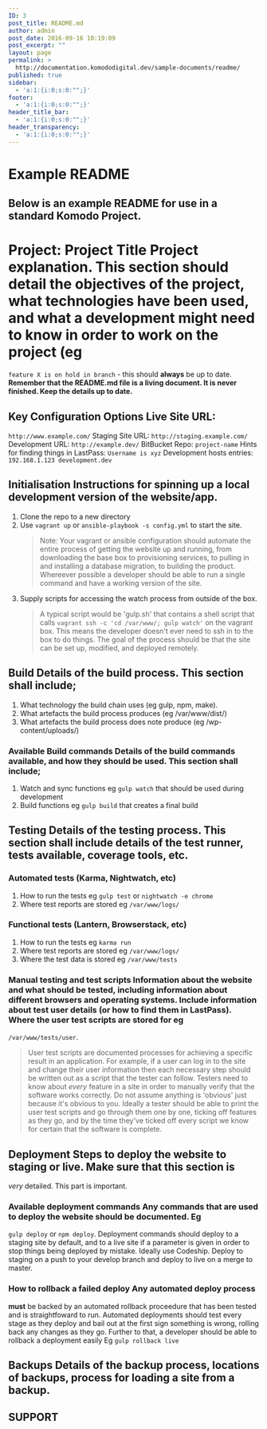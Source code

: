 ```yaml
---
ID: 3
post_title: README.md
author: admin
post_date: 2016-09-16 10:19:09
post_excerpt: ""
layout: page
permalink: >
  http://documentation.komododigital.dev/sample-documents/readme/
published: true
sidebar:
  - 'a:1:{i:0;s:0:"";}'
footer:
  - 'a:1:{i:0;s:0:"";}'
header_title_bar:
  - 'a:1:{i:0;s:0:"";}'
header_transparency:
  - 'a:1:{i:0;s:0:"";}'
---
```

# Example README

## Below is an example README for use in a standard Komodo Project.

# Project: Project Title Project explanation. This section should detail the objectives of the project, what technologies have been used, and what a development might need to know in order to work on the project (eg 

`feature X is on hold in branch` - this should **always** be up to date. **Remember that the README.md file is a living document. It is never finished. Keep the details up to date.** 
## Key Configuration Options Live Site URL: 

`http://www.example.com/` Staging Site URL: `http://staging.example.com/` Development URL: `http://example.dev/` BitBucket Repo: `project-name` Hints for finding things in LastPass: `Username is xyz` Development hosts entries: `192.168.1.123 development.dev` 
## Initialisation Instructions for spinning up a local development version of the website/app. 

1.  Clone the repo to a new directory
2.  Use `vagrant up` or `ansible-playbook -s config.yml` to start the site. 
    > Note: Your vagrant or ansible configuration should automate the entire process of getting the website up and running, from downloading the base box to provisioning services, to pulling in and installing a database migration, to building the product. Whereever possible a developer should be able to run a single command and have a working version of the site.
3.  Supply scripts for accessing the watch process from outside of the box. 
    > A typical script would be 'gulp.sh' that contains a shell script that calls `vagrant ssh -c 'cd /var/www/; gulp watch'` on the vagrant box. This means the developer doesn't ever need to ssh in to the box to do things. The goal of the process should be that the site can be set up, modified, and deployed remotely.

## Build Details of the build process. This section shall include; 

1.  What technology the build chain uses (eg gulp, npm, make).
2.  What artefacts the build process produces (eg /var/www/dist/)
3.  What artefacts the build process does note produce (eg /wp-content/uploads/)

### Available Build commands Details of the build commands available, and how they should be used. This section shall include; 

1.  Watch and sync functions eg `gulp watch` that should be used during development
2.  Build functions eg `gulp build` that creates a final build

## Testing Details of the testing process. This section shall include details of the test runner, tests available, coverage tools, etc. 

### Automated tests (Karma, Nightwatch, etc)

1.  How to run the tests eg `gulp test` or `nightwatch -e chrome`
2.  Where test reports are stored eg `/var/www/logs/`

### Functional tests (Lantern, Browserstack, etc)

1.  How to run the tests eg `karma run`
2.  Where test reports are stored eg `/var/www/logs/`
3.  Where the test data is stored eg `/var/www/tests`

### Manual testing and test scripts Information about the website and what should be tested, including information about different browsers and operating systems. Include information about test user details (or how to find them in LastPass). Where the user test scripts are stored for eg 

`/var/www/tests/user`. 
> User test scripts are documented processes for achieving a specific result in an application. For example, if a user can log in to the site and change their user information then each necessary step should be written out as a script that the tester can follow. Testers need to know about *every* feature in a site in order to manually verify that the software works correctly. Do not assume anything is 'obvious' just because it's obvious to you. Ideally a tester should be able to print the user test scripts and go through them one by one, ticking off features as they go, and by the time they've ticked off every script we know for certain that the software is complete.
## Deployment Steps to deploy the website to staging or live. Make sure that this section is 

*very* detailed. This part is important. 
### Available deployment commands Any commands that are used to deploy the website should be documented. Eg 

`gulp deploy` or `npm deploy`. Deployment commands should deploy to a staging site by default, and to a live site if a parameter is given in order to stop things being deployed by mistake. Ideally use Codeship. Deploy to staging on a push to your develop branch and deploy to live on a merge to master. 
### How to rollback a failed deploy Any automated deploy process 

**must** be backed by an automated rollback proceedure that has been tested and is straightfoward to run. Automated deployments should test every stage as they deploy and bail out at the first sign something is wrong, rolling back any changes as they go. Further to that, a developer should be able to rollback a deployment easily Eg `gulp rollback live` 
## Backups Details of the backup process, locations of backups, process for loading a site from a backup. 

## SUPPORT